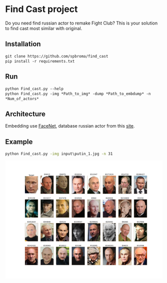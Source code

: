# Find Cast project

Do you need find russian actor to remake Fight Club? 
This is your solution to find cast most similar with original. 

## Installation

```
git clone https://github.com/spbroma/find_cast
pip install -r requirements.txt
```

## Run

```
python Find_cast.py --help
python Find_cast.py -img *Path_to_img* -dump *Path_to_embdump* -n *Num_of_actors*
```

## Architecture

Embedding use [FaceNet](https://pypi.org/project/facenet-pytorch/), database russian actor from this [site](https://www.kino-teatr.ru/).

## Example
```cmd
python Find_cast.py -img input\putin_1.jpg -n 31
```
![example](output/result_by_putin_1.png)